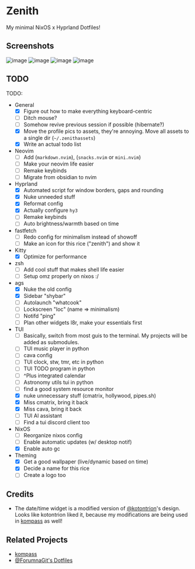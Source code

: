 # Zenith
My minimal NixOS x Hyprland Dotfiles!

## Screenshots
![image](https://github.com/user-attachments/assets/6bce806a-696e-4196-bd39-17bf7955d646)
![image](https://github.com/user-attachments/assets/36679497-983d-42ef-b24f-a4ba91499c2c)
![image](https://github.com/user-attachments/assets/edac872a-9e3b-4181-b11d-1bd72c302d1d)
![image](https://github.com/user-attachments/assets/ff1df35d-8422-4665-808b-9f8cb6d91217)

## TODO
TODO:
- General
    - [x] Figure out how to make everything keyboard-centric
    - [ ] Ditch mouse?
    - [ ] Somehow revive previous session if possible (hibernate?)
    - [x] Move the profile pics to assets, they're annoying. Move all assets to a single dir (`~/.zenithassets`)
    - [x] Write an actual todo list
- Neovim
    - [ ] Add (`markdown.nvim`), (`snacks.nvim` or `mini.nvim`)
    - [ ] Make your neovim life easier
    - [ ] Remake keybinds
    - [ ] Migrate from obsidian to nvim
- Hyprland
    - [x] Automated script for window borders, gaps and rounding
    - [x] Nuke unneeded stuff 
    - [x] Reformat config
    - [x] Actually configure `hy3`
    - [ ] Remake keybinds
    - [ ] Auto brightness/warmth based on time
- fastfetch
    - [ ] Redo config for minimalism instead of showoff
    - [ ] Make an icon for this rice ("zenith") and show it
- Kitty
    - [x] Optimize for performance
- zsh
    - [ ] Add cool stuff that makes shell life easier
    - [ ] Setup omz properly on nixos :/
- ags
    - [x] Nuke the old config
    - [x] Sidebar "shybar"
    - [ ] Autolaunch "whatcook"
    - [ ] Lockscreen "loc" (name => minimalism)
    - [ ] Notifd "ping"
    - [ ] Plan other widgets l8r, make your essentials first
- TUI
    - [ ] Basically, switch from most guis to the terminal. My projects will be added as submodules.
    - [ ] TUI music player in python
    - [ ] cava config
    - [ ] TUI clock, stw, tmr, etc in python
    - [ ] TUI TODO program in python
    - [ ] ^Plus integrated calendar
    - [ ] Astronomy utils tui in python
    - [ ] find a good system resource monitor
    - [x] nuke unnecessary stuff (cmatrix, hollywood, pipes.sh)
    - [x] Miss cmatrix, bring it back
    - [x] Miss cava, bring it back
    - [ ] TUI AI assistant
    - [ ] Find a tui discord client too
- NixOS
    - [ ] Reorganize nixos config
    - [ ] Enable automatic updates (w/ desktop notif)
    - [x] Enable auto gc
- Theming
    - [x] Get a good wallpaper (live/dynamic based on time)
    - [x] Decide a name for this rice
    - [ ] Create a logo too

## Credits
- The date/time widget is a modified version of [@kotontrion](https://github.com/kotontrion)'s design. Looks like kotontrion liked it, because my modifications are being used in [kompass](https://github.com/kotontrion/kompass) as well!

## Related Projects
- [kompass](https://github.com/kotontrion/kompass)
- [@ForumnaGit's Dotfiles](https://github.com/FormunaGit/dotfiles)

